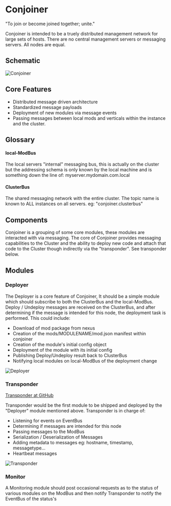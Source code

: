 Conjoiner
=========
"To join or become joined together; unite."

Conjoiner is intended to be a truely distributed management network for large sets of hosts. There are no central management servers or messaging servers. All nodes are equal.

## Schematic
![Conjoiner](https://raw.github.com/unixunion/conjoiner/master/Conjoiner.png?token=1773544__eyJzY29wZSI6IlJhd0Jsb2I6dW5peHVuaW9uL2NvbmpvaW5lci9tYXN0ZXIvQ29uam9pbmVyLnBuZyIsImV4cGlyZXMiOjEzODY1MjEwODl9--d12cdd93a89659ca1d3c90c684da1cc85ca85ed5)

## Core Features
* Distributed message driven architecture
* Standardized message payloads
* Deployment of new modules via message events
* Passing messages between local mods and verticals within the instance and the cluster.

## Glossary
#### local-ModBus
The local servers "internal" messaging bus, this is actually on the cluster but the addressing schema is only known by the local machine and is something down the line of: myserver.mydomain.com.local 
#### ClusterBus
The shared messaging network with the entire cluster. The topic name is known to ALL instances on all servers. eg: "conjoiner.clusterbus"


## Components
Conjoiner is a grouping of some core modules, these modules are interacted with via messaging. The core of Conjoiner provides messaging capabilities to the Cluster and the ability to deploy new code and attach that code to the Cluster though indirectly via the "transponder". See transponder below.


## Modules
### Deployer
The Deployer is a core feature of Conjoiner, It should be a simple module which should subscribe to both the ClusterBus and the local-ModBus. Deploy / Undeploy messages are received on the ClusterBus, and after determining if the message is intended for this node, the deployment task is performed. This could include:

* Download of mod package from nexus
* Creation of the mods/MODULENAME/mod.json manifest within conjoiner
* Creation of the module's initial config object
* Deployment of the module with its initial config
* Publishing Deploy/Undeploy result back to ClusterBus
* Notifying local modules on local-ModBus of the deployment change

![Deployer](https://raw.github.com/unixunion/conjoiner/master/deployer.png?token=1773544__eyJzY29wZSI6IlJhd0Jsb2I6dW5peHVuaW9uL2NvbmpvaW5lci9tYXN0ZXIvZGVwbG95ZXIucG5nIiwiZXhwaXJlcyI6MTM4NjM0MjA0MX0%3D--2ef3f00f924da76e9ec7a1f9a16b4e37f96e1201)


### Transponder
[Transponder at GitHub](https://github.com/unixunion/transponder.git)

Transponder would be the first module to be shipped and deployed by the "Deployer" module mentioned above. Transponder is in charge of:

* Listening for events on EventBus
* Determining if messages are intended for this node
* Passing messages to the ModBus
* Serialization / Deserialization of Messages
* Adding metadata to messages eg: hostname, timestamp, messagetype…
* Heartbeat messages

![Transponder](https://raw.github.com/unixunion/conjoiner/master/transponder.png?token=1773544__eyJzY29wZSI6IlJhd0Jsb2I6dW5peHVuaW9uL2NvbmpvaW5lci9tYXN0ZXIvdHJhbnNwb25kZXIucG5nIiwiZXhwaXJlcyI6MTM4NjM0MzY5M30%3D--557c82f2d83f37d3b0974bfde1b414814ecb169a)




### Monitor
A Monitoring module should post occasional requests as to the status of various modules on the ModBus and then notify Transponder to notify the EventBus of the status's






